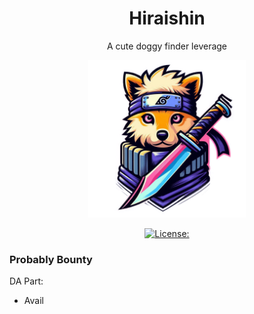 <div align="center">
<h1>Hiraishin</h1>
<p>A cute doggy finder leverage</p>

<img src="./hiraishin.png" width="50%" height="50%"></img>

[![License: ](https://img.shields.io/github/license/hollow-leaf/hiraishin
)](./LICENSE)
</div>

### Probably Bounty

DA Part:
- Avail